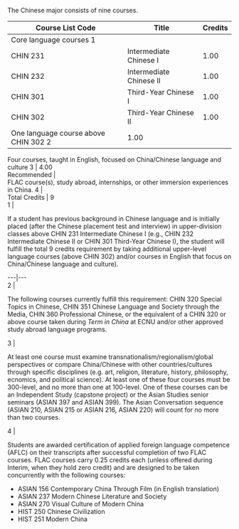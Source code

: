 The Chinese major consists of nine courses.

Course List  Code  |  Title  |  Credits  
---|---|---  
Core language courses  1  |  
CHIN 231  |  Intermediate Chinese I  |  1.00  
CHIN 232  |  Intermediate Chinese II  |  1.00  
CHIN 301  |  Third-Year Chinese I  |  1.00  
CHIN 302  |  Third-Year Chinese II  |  1.00  
One language course above CHIN 302  2  |  1.00  
Four courses, taught in English, focused on China/Chinese language and culture
3  |  4.00  
Recommended  |  
FLAC course(s), study abroad, internships, or other immersion experiences in
China.  4  |  
Total Credits  |  9  
1  |

If a student has previous background in Chinese language and is initially
placed (after the Chinese placement test and interview) in upper-division
classes above CHIN 231 Intermediate Chinese I (e.g., CHIN 232 Intermediate
Chinese II or CHIN 301 Third-Year Chinese I), the student will fulfill the
total 9 credits requirement by taking additional upper-level language courses
(above CHIN 302) and/or courses in English that focus on China/Chinese
language and culture).  
  
---|---  
2  |

The following courses currently fulfill this requirement: CHIN 320 Special
Topics in Chinese, CHIN 351 Chinese Language and Society through the Media,
CHIN 360 Professional Chinese, or the equivalent of a CHIN 320 or above course
taken during _Term in China_ at ECNU and/or other approved study abroad
language programs.  
  
3  |

At least one course must examine transnationalism/regionalism/global
perspectives or compare China/Chinese with other countries/cultures through
specific disciplines (e.g. art, religion, literature, history, philosophy,
ecnomics, and political science). At least one of these four courses must be
300-level, and no more than one at 100-level. One of these courses can be an
Independent Study (capstone project) or the Asian Studies senior seminars
(ASIAN 397 and ASIAN 399). The Asian Conversation sequence (ASIAN 210, ASIAN
215 or ASIAN 216, ASIAN 220) will count for no more than two courses.  
  
4  |

Students are awarded certification of applied foreign language competence
(AFLC) on their transcripts after successful completion of two FLAC courses.
FLAC courses carry 0.25 credits each (unless offered during Interim, when they
hold zero credit) and are designed to be taken concurrently with the following
courses:

  * ASIAN 156 Contemporary China Through Film (in English translation) 
  * ASIAN 237 Modern Chinese Literature and Society 
  * ASIAN 270 Visual Culture of Modern China 
  * HIST 250 Chinese Civilization 
  * HIST 251 Modern China 

